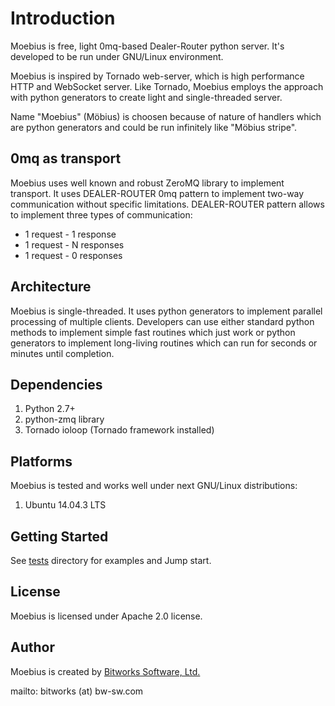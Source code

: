 # Introduction

Moebius is free, light 0mq-based Dealer-Router python server. It's developed to be run under GNU/Linux environment.

Moebius is inspired by Tornado web-server, which is high performance HTTP and WebSocket server. Like Tornado, Moebius employs the approach with python generators to create light and single-threaded server.

Name "Moebius" (Möbius) is choosen because of nature of handlers which are python generators and could be run infinitely like "Möbius stripe".

## 0mq as transport

Moebius uses well known and robust ZeroMQ library to implement transport. It uses DEALER-ROUTER 0mq pattern to implement two-way communication without specific limitations. DEALER-ROUTER pattern allows to implement three types of communication:
 
* 1 request - 1 response 
* 1 request - N responses
* 1 request - 0 responses

## Architecture

Moebius is single-threaded. It uses python generators to implement parallel processing of multiple clients. Developers can use either standard python methods to implement simple fast routines which just work or python generators to implement long-living routines which can run for seconds or minutes until completion.

## Dependencies

1. Python 2.7+
2. python-zmq library
3. Tornado ioloop (Tornado framework installed)

## Platforms

Moebius is tested and works well under next GNU/Linux distributions:

1. Ubuntu 14.04.3 LTS

## Getting Started

See [tests](https://github.com/bwsw/moebius/tree/master/tests) directory for examples and Jump start.

## License

Moebius is licensed under Apache 2.0 license.

## Author

Moebius is created by [Bitworks Software, Ltd.](http://bw-sw.com)

mailto: bitworks (at) bw-sw.com
